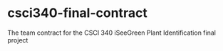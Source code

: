 # csci340-final-contract
The team contract for the CSCI 340 iSeeGreen Plant Identification final project
